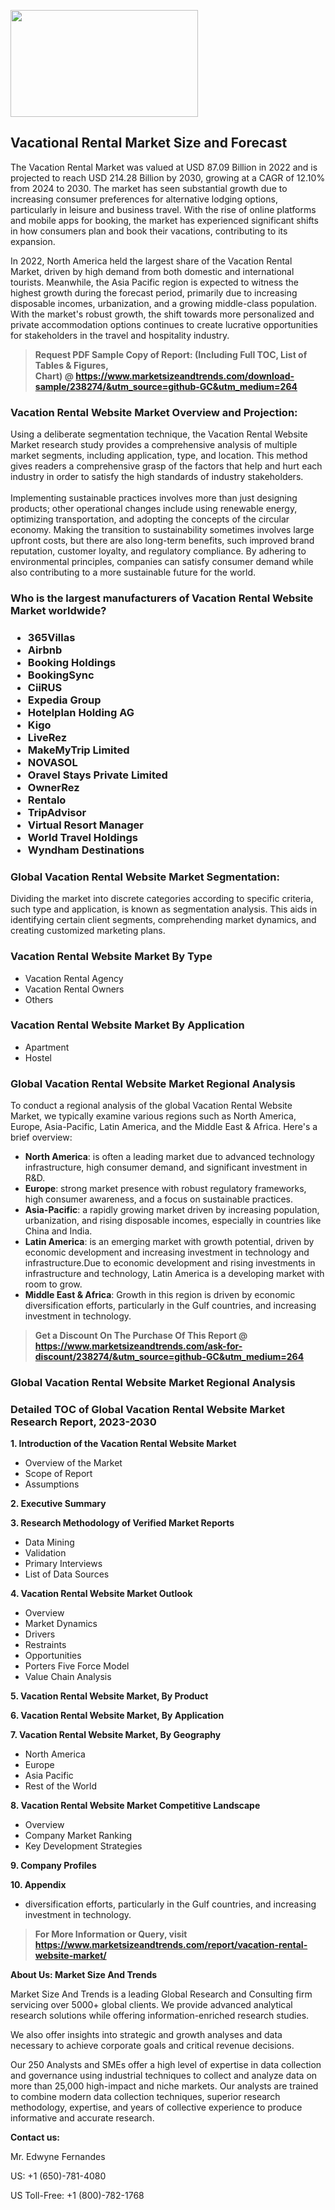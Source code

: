 <p><img class="alignnone size-medium wp-image-20088" src="https://ffe5etoiles.com/wp-content/uploads/2024/12/MST1-300x171.png" alt="" width="300" height="171" /></p><h2>Vacational Rental Market Size and Forecast</h2><p>The Vacation Rental Market was valued at USD 87.09 Billion in 2022 and is projected to reach USD 214.28 Billion by 2030, growing at a CAGR of 12.10% from 2024 to 2030. The market has seen substantial growth due to increasing consumer preferences for alternative lodging options, particularly in leisure and business travel. With the rise of online platforms and mobile apps for booking, the market has experienced significant shifts in how consumers plan and book their vacations, contributing to its expansion.</p><p>In 2022, North America held the largest share of the Vacation Rental Market, driven by high demand from both domestic and international tourists. Meanwhile, the Asia Pacific region is expected to witness the highest growth during the forecast period, primarily due to increasing disposable incomes, urbanization, and a growing middle-class population. With the market's robust growth, the shift towards more personalized and private accommodation options continues to create lucrative opportunities for stakeholders in the travel and hospitality industry.</p></p><blockquote id="" class=""><strong>Request PDF Sample Copy of Report: (Including Full TOC, List of Tables &amp; Figures, Chart)&nbsp;@&nbsp;<strong><a href="https://www.marketsizeandtrends.com/download-sample/238274/&utm_source=github-GC&utm_medium=264" target="_blank">https://www.marketsizeandtrends.com/download-sample/238274/&utm_source=github-GC&utm_medium=264</a></strong></strong></blockquote><h3 id="" class="">Vacation Rental Website Market&nbsp;Overview and Projection:</h3><p id="" class="">Using a deliberate segmentation technique, the Vacation Rental Website Market research study provides a comprehensive analysis of multiple market segments, including application, type, and location. This method gives readers a comprehensive grasp of the factors that help and hurt each industry in order to satisfy the high standards of industry stakeholders. <br /> <br />Implementing sustainable practices involves more than just designing products; other operational changes include using renewable energy, optimizing transportation, and adopting the concepts of the circular economy. Making the transition to sustainability sometimes involves large upfront costs, but there are also long-term benefits, such improved brand reputation, customer loyalty, and regulatory compliance. By adhering to environmental principles, companies can satisfy consumer demand while also contributing to a more sustainable future for the world.</p><h3 id="" class="">Who is the largest manufacturers of&nbsp;Vacation Rental Website Market worldwide?</h3><h3 class=""><p><ul><li>365Villas </li><li> Airbnb </li><li> Booking Holdings </li><li> BookingSync </li><li> CiiRUS </li><li> Expedia Group </li><li> Hotelplan Holding AG </li><li> Kigo </li><li> LiveRez </li><li> MakeMyTrip Limited </li><li> NOVASOL </li><li> Oravel Stays Private Limited </li><li> OwnerRez </li><li> Rentalo </li><li> TripAdvisor </li><li> Virtual Resort Manager </li><li> World Travel Holdings </li><li> Wyndham Destinations</li></ul></p></h3><h3 id="" class="">Global&nbsp;Vacation Rental Website Market Segmentation:</h3><p id="" class="">Dividing the market into discrete categories according to specific criteria, such type and application, is known as segmentation analysis. This aids in identifying certain client segments, comprehending market dynamics, and creating customized marketing plans.</p><h3 id="" class="">Vacation Rental Website Market&nbsp;By Type</h3><p><p><ul><li>Vacation Rental Agency</li><li> Vacation Rental Owners</li><li> Others</p></li></ul></p></p><h3 id="" class="">Vacation Rental Website Market&nbsp;By Application</h3><p class=""><p><ul><li>Apartment</li><li> Hostel</li></ul></p></p><h3 id="" class="">Global Vacation Rental Website Market Regional Analysis</h3><p id="" class="">To conduct a regional analysis of the global Vacation Rental Website Market, we typically examine various regions such as North America, Europe, Asia-Pacific, Latin America, and the Middle East &amp; Africa. Here's a brief overview:</p><ul><li><strong>North America</strong>: is often a leading market due to advanced technology infrastructure, high consumer demand, and significant investment in R&amp;D.</li><li><strong>Europe</strong>: strong market presence with robust regulatory frameworks, high consumer awareness, and a focus on sustainable practices.</li><li><strong>Asia-Pacific</strong>: a rapidly growing market driven by increasing population, urbanization, and rising disposable incomes, especially in countries like China and India.</li><li><strong>Latin America</strong>: is an emerging market with growth potential, driven by economic development and increasing investment in technology and infrastructure.Due to economic development and rising investments in infrastructure and technology, Latin America is a developing market with room to grow.</li><li><strong>Middle East &amp; Africa</strong>: Growth in this region is driven by economic diversification efforts, particularly in the Gulf countries, and increasing investment in technology.</li></ul><blockquote id="" class=""><strong>Get a Discount On The Purchase Of This Report @ <strong><a href="https://www.marketsizeandtrends.com/ask-for-discount/238274/&utm_source=github-GC&utm_medium=264" target="_blank">https://www.marketsizeandtrends.com/ask-for-discount/238274/&utm_source=github-GC&utm_medium=264</a></strong></strong></blockquote><h3 id="" class="">Global Vacation Rental Website Market Regional Analysis</h3><h3 id="" class="">Detailed TOC of Global Vacation Rental Website Market Research Report, 2023-2030</h3><p id="" class=""><strong>1. Introduction of the Vacation Rental Website Market</strong></p><ul><li>Overview of the Market</li><li>Scope of Report</li><li>Assumptions</li></ul><p id="" class=""><strong>2. Executive Summary</strong></p><p id="" class=""><strong>3. Research Methodology of Verified Market Reports</strong></p><ul><li>Data Mining</li><li>Validation</li><li>Primary Interviews</li><li>List of Data Sources</li></ul><p id="" class=""><strong>4. Vacation Rental Website Market Outlook</strong></p><ul><li>Overview</li><li>Market Dynamics</li><li>Drivers</li><li>Restraints</li><li>Opportunities</li><li>Porters Five Force Model</li><li>Value Chain Analysis</li></ul><p id="" class=""><strong>5. Vacation Rental Website Market, By Product</strong></p><p id="" class=""><strong>6. Vacation Rental Website Market, By Application</strong></p><p id="" class=""><strong>7. Vacation Rental Website Market, By Geography</strong></p><ul><li>North America</li><li>Europe</li><li>Asia Pacific</li><li>Rest of the World</li></ul><p id="" class=""><strong>8. Vacation Rental Website Market Competitive Landscape</strong></p><ul><li>Overview</li><li>Company Market Ranking</li><li>Key Development Strategies</li></ul><p id="" class=""><strong>9. Company Profiles</strong></p><p id="" class=""><strong>10. Appendix</strong></p><ul><li>diversification efforts, particularly in the Gulf countries, and increasing investment in technology.</li></ul><blockquote id="" class=""><strong>For More Information or Query, visit <strong><strong><a href="https://www.marketsizeandtrends.com/report/vacation-rental-website-market/" target="_blank">https://www.marketsizeandtrends.com/report/vacation-rental-website-market/</a></strong></strong></strong></blockquote><p id="" class=""><strong>About Us: Market Size And Trends</strong></p><p id="" class="">Market Size And Trends is a leading Global Research and Consulting firm servicing over 5000+ global clients. We provide advanced analytical research solutions while offering information-enriched research studies.</p><p id="" class="">We also offer insights into strategic and growth analyses and data necessary to achieve corporate goals and critical revenue decisions.</p><p id="" class="">Our 250 Analysts and SMEs offer a high level of expertise in data collection and governance using industrial techniques to collect and analyze data on more than 25,000 high-impact and niche markets. Our analysts are trained to combine modern data collection techniques, superior research methodology, expertise, and years of collective experience to produce informative and accurate research.</p><p id="" class=""><strong>Contact us:</strong></p><p id="" class="">Mr. Edwyne Fernandes</p><p id="" class="">US: +1 (650)-781-4080</p><p id="" class="">US Toll-Free: +1 (800)-782-1768</p>
